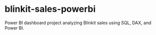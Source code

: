 # blinkit-sales-powerbi
Power BI dashboard project analyzing Blinkit sales using SQL, DAX, and Power BI.

